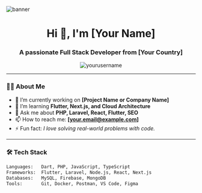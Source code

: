 <!-- Banner -->
![banner](https://yourdomain.com/your-banner-image.png)

<h1 align="center">Hi 👋, I'm [Your Name]</h1>
<h3 align="center">A passionate Full Stack Developer from [Your Country]</h3>

<p align="center">
  <img src="https://komarev.com/ghpvc/?username=yourusername&label=Profile%20views&color=0e75b6&style=flat" alt="yourusername" />
</p>

---

### 🧑‍💻 About Me

- 🔭 I’m currently working on **[Project Name or Company Name]**
- 🌱 I’m learning **Flutter, Next.js, and Cloud Architecture**
- 💬 Ask me about **PHP, Laravel, React, Flutter, SEO**
- 📫 How to reach me: **[your.email@example.com]**
- ⚡ Fun fact: *I love solving real-world problems with code.*

---

### 🛠️ Tech Stack

```bash
Languages:   Dart, PHP, JavaScript, TypeScript
Frameworks:  Flutter, Laravel, Node.js, React, Next.js
Databases:   MySQL, Firebase, MongoDB
Tools:       Git, Docker, Postman, VS Code, Figma
